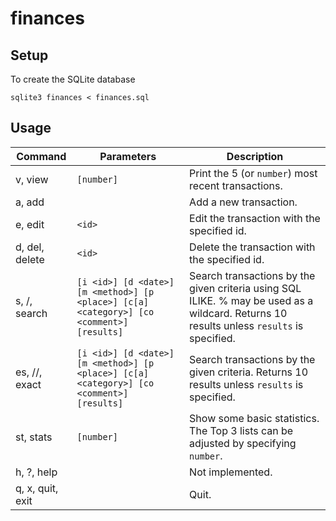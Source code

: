 finances
===

Setup
---
To create the SQLite database

    sqlite3 finances < finances.sql


Usage
---
Command          | Parameters                                                                                | Description
-----------------|-------------------------------------------------------------------------------------------|-------------
v, view          | `[number]`                                                                                | Print the 5 (or `number`) most recent transactions.
a, add           |                                                                                           | Add a new transaction.
e, edit          | `<id>`                                                                                    | Edit the transaction with the specified id.
d, del, delete   | `<id>`                                                                                    | Delete the transaction with the specified id.
s, /, search     | `[i <id>] [d <date>] [m <method>] [p <place>] [c[a] <category>] [co <comment>] [results]` | Search transactions by the given criteria using SQL ILIKE. % may be used as a wildcard. Returns 10 results unless `results` is specified.
es, //, exact    | `[i <id>] [d <date>] [m <method>] [p <place>] [c[a] <category>] [co <comment>] [results]` | Search transactions by the given criteria. Returns 10 results unless `results` is specified.
st, stats        | `[number]`                                                                                | Show some basic statistics. The Top 3 lists can be adjusted by specifying `number`.
h, ?, help       |                                                                                           | Not implemented.
q, x, quit, exit |                                                                                           | Quit.

